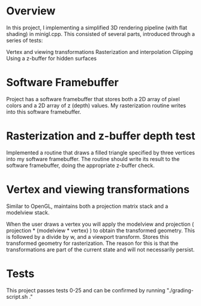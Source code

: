 # Overview
In this project, I implementing a simplified 3D rendering pipeline (with flat shading) in minigl.cpp. This consisted of several parts, introduced through a series of tests:

Vertex and viewing transformations
Rasterization and interpolation
Clipping
Using a z-buffer for hidden surfaces

# Software Framebuffer
Project has a software framebuffer that stores both a 2D array of pixel colors and a 2D array of z (depth) values. My rasterization routine writes into this software framebuffer.

# Rasterization and z-buffer depth test
Implemented a routine that draws a filled triangle specified by three vertices into my software framebuffer. The routine should write its result to the software framebuffer, doing the appropriate z-buffer check.

# Vertex and viewing transformations
Similar to OpenGL, maintains both a projection matrix stack and a modelview stack.

When the user draws a vertex you will apply the modelview and projection ( projection * (modelview * vertex) ) to obtain the transformed geometry. This is followed by a divide by w, and a viewport transform. Stores this transformed geometry for rasterization. The reason for this is that the transformations are part of the current state and will not necessarily persist.

# Tests
This project passes tests 0-25 and can be confirmed by running "./grading-script.sh ."

